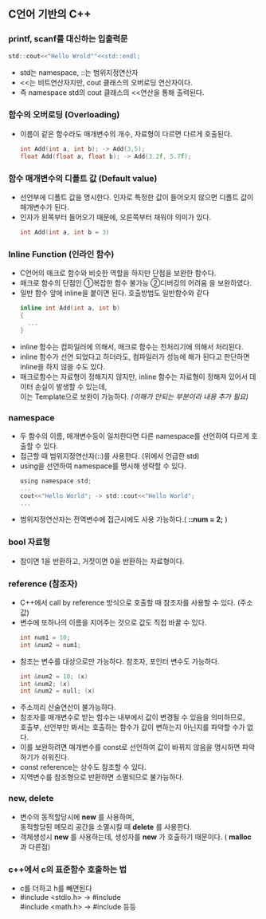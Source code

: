 C언어 기반의 C++
-----
### printf, scanf를 대신하는 입출력문
```C
std::cout<<"Hello Wrold""<<std::endl;
```
+ std는 namespace, ::는 범위지정연산자
+ <<는 비트연산자지만, cout 클래스의 오버로딩 연산자이다.
+ 즉 namespace std의 cout 클래스의 <<연산을 통해 출력된다.

### 함수의 오버로딩 (Overloading)
+ 이름이 같은 함수라도 매개변수의 개수, 자료형이 다르면 다르게 호출된다.
  ```C
  int Add(int a, int b); -> Add(3,5);
  float Add(float a, float b); -> Add(3.2f, 5.7f);
  ```
  
### 함수 매개변수의 디폴트 값 (Default value)
+ 선언부에 디폴트 값을 명시한다. 인자로 특정한 값이 들어오지 않으면 디폴트 값이 매개변수가 된다.
+ 인자가 왼쪽부터 들어오기 때문에, 오른쪽부터 채워야 의미가 있다.
  ```C
  int Add(int a, int b = 3)
  ```
### Inline Function (인라인 함수)
+ C언어의 매크로 함수와 비슷한 역할을 하지만 단점을 보완한 함수다.
+ 매크로 함수의 단점인 ①복잡한 함수 불가능 ②디버깅의 어려움 을 보완하였다.
+ 일반 함수 앞에 inline을 붙이면 된다. 호출방법도 일반함수와 같다
  ```C
  inline int Add(int a, int b)
  {
    ...
  }
  ```
+ inline 함수는 컴파일러에 의해서, 매크로 함수는 전처리기에 의해서 처리된다.
+ inline 함수가 선언 되었다고 하더라도, 컴파일러가 성능에 해가 된다고 판단하면 inline을 하지 않을 수도 있다.
+ 매크로함수는 자료형이 정해지지 않지만, inline 함수는 자료형이 정해져 있어서 데이터 손실이 발생할 수 있는데,   
이는 Template으로 보완이 가능하다. _(이해가 안되는 부분이라 내용 추가 필요)_

### namespace
+ 두 함수의 이름, 매개변수등이 일치한다면 다른 namespace를 선언하여 다르게 호출할 수 있다.
+ 접근할 때 범위지정연산자(::)를 사용한다. (위에서 언급한 std)
+ using을 선언하여 namespace를 명시해 생략할 수 있다.
  ```C
  using namespace std;
  ...
  cout<<"Hello World"; -> std::cout<<"Hello World";
  ...
  ```
+ 범위지정연산자는 전역변수에 접근시에도 사용 가능하다.( __::num = 2;__ )

### bool 자료형
+ 참이면 1을 반환하고, 거짓이면 0을 반환하는 자료형이다.

### reference (참조자)
+ C++에서 call by reference 방식으로 호출할 때 참조자를 사용할 수 있다. (주소값)
+ 변수에 또하나의 이름을 지어주는 것으로 값도 직접 바꿀 수 있다.
  ```C
  int num1 = 10;
  int &num2 = num1;
  ``` 
+ 참조는 변수를 대상으로만 가능하다. 참조자, 포인터 변수도 가능하다.
  ```C
  int &num2 = 10; (x)
  int &num2; (x)
  int &num2 = null; (x)
  ```
+ 주소끼리 산술연산이 불가능하다.
+ 참조자를 매개변수로 받는 함수는 내부에서 값이 변경될 수 있음을 의미하므로,   
호출부, 선언부만 봐서는 호출하는 함수가 값이 변하는지 아닌지를 파악할 수가 없다.
+ 이를 보완하려면 매개변수를 const로 선언하여 값이 바뀌지 않음을 명시하면 파악하기가 쉬워진다.
+ const reference는 상수도 참조할 수 있다.
+ 지역변수를 참조형으로 반환하면 소멸되므로 불가능하다.

### new, delete
+ 변수의 동적할당시에 __new__ 를 사용하며,   
동적할당된 메모리 공간을 소멸시킬 때 __delete__ 를 사용한다.
+ 객체생성시 __new__ 를 사용하는데, 생성자를 __new__ 가 호출하기 때문이다. ( __malloc__ 과 다른점)

### c++에서 c의 표준함수 호출하는 법
+ c를 더하고 h를 빼면된다
+ #include <stdio.h> -> #include <cstdio>   
#include <math.h> -> #include <cmath> 등등
